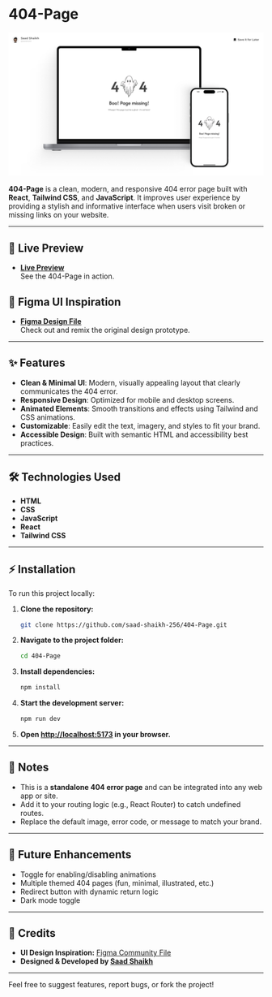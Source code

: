 # 404-Page

![404 Page Cover](./public/Assets/Cover/Full-Cover.png)

**404-Page** is a clean, modern, and responsive 404 error page built with **React**, **Tailwind CSS**, and **JavaScript**. It improves user experience by providing a stylish and informative interface when users visit broken or missing links on your website.

---

## 🚀 Live Preview

- **[Live Preview](https://boo-404.vercel.app/)**
  <br>See the 404-Page in action.

## 🎨 Figma UI Inspiration

- **[Figma Design File](https://www.figma.com/community/file/1381562385964018425/08-daily-ui-challenge-404-page)**
  <br>Check out and remix the original design prototype.

---

## ✨ Features

- **Clean & Minimal UI**: Modern, visually appealing layout that clearly communicates the 404 error.
- **Responsive Design**: Optimized for mobile and desktop screens.
- **Animated Elements**: Smooth transitions and effects using Tailwind and CSS animations.
- **Customizable**: Easily edit the text, imagery, and styles to fit your brand.
- **Accessible Design**: Built with semantic HTML and accessibility best practices.

---

## 🛠️ Technologies Used

- **HTML**
- **CSS**
- **JavaScript**
- **React**
- **Tailwind CSS**

---

## ⚡ Installation

To run this project locally:

1. **Clone the repository:**
    ```bash
    git clone https://github.com/saad-shaikh-256/404-Page.git
    ```

2. **Navigate to the project folder:**
    ```bash
    cd 404-Page
    ```

3. **Install dependencies:**
    ```bash
    npm install
    ```

4. **Start the development server:**
    ```bash
    npm run dev
    ```

5. **Open [http://localhost:5173](http://localhost:5173) in your browser.**

---

## 📝 Notes

- This is a **standalone 404 error page** and can be integrated into any web app or site.
- Add it to your routing logic (e.g., React Router) to catch undefined routes.
- Replace the default image, error code, or message to match your brand.

---

## 🚧 Future Enhancements

- Toggle for enabling/disabling animations
- Multiple themed 404 pages (fun, minimal, illustrated, etc.)
- Redirect button with dynamic return logic
- Dark mode toggle

---

## 🙌 Credits

- **UI Design Inspiration:** [Figma Community File](https://www.figma.com/community/file/1381562385964018425/08-daily-ui-challenge-404-page)
- **Designed & Developed by [Saad Shaikh](https://saad-shaikh.vercel.app/)**

---

Feel free to suggest features, report bugs, or fork the project!
